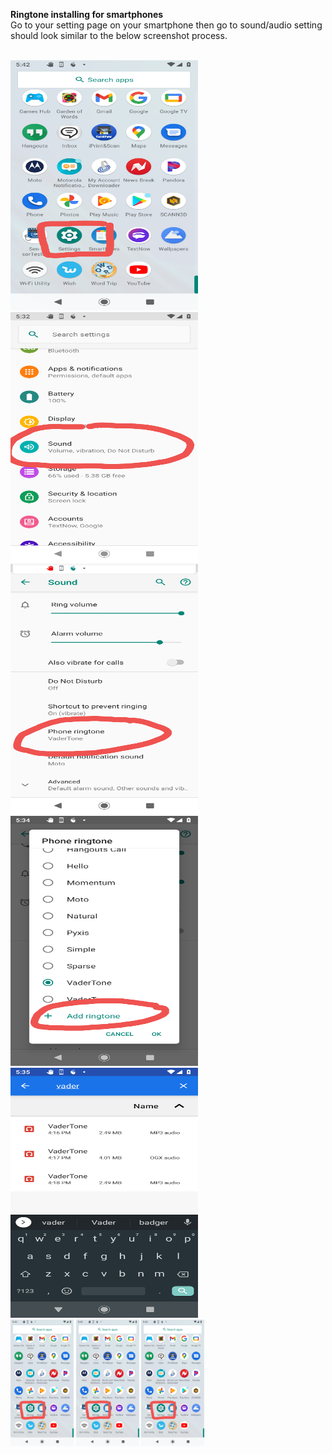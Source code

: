 <b>Ringtone installing for smartphones </b>
<br>
Go to your setting page on your smartphone then go to sound/audio setting should look similar to the below screenshot process.

<br>
 <img style="display: inline-block;" src="../images/Screenshot_20201116-174256.png" alt="Girl in a jacket" width="300" height="400"> 
 <img style="display: inline-block;" src="../images/Screenshot_20201116-173323.png" alt="Girl in a jacket" width="300" height="400"> 
 <img style="display: inline-block;" src="../images/Screenshot_20201116-173413.png" alt="Girl in a jacket" width="300" height="400"> 
<img src="../images/Screenshot_20201116-173442.png" alt="Girl in a jacket" width="300" height="400"> 
<img src="../images/Screenshot_20201116-173516.png" alt="Girl in a jacket" width="300" height="400"> 
    <div id="banner" >
    <div style="max-width: 20%;max-height: 20%;display: inline-block;">
        <img src="../images/Screenshot_20201116-174256.png">
    </div>
    <div style="max-width: 20%;max-height: 20%;display: inline-block;">
        <img src="../images/Screenshot_20201116-174256.png">
    </div>
    <div style="max-width: 20%;max-height: 20%;display: inline-block;">
        <img src="../images/Screenshot_20201116-174256.png">
    </div>
    </div>
